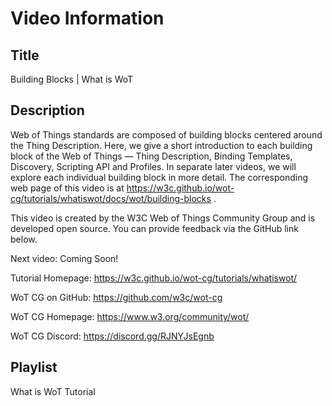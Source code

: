 # Video Information

## Title

Building Blocks | What is WoT

## Description

Web of Things standards are composed of building blocks centered around the Thing Description. Here, we give a short introduction to each building block of the Web of Things — Thing Description, Binding Templates, Discovery, Scripting API and Profiles. In separate later videos, we will explore each individual building block in more detail.
The corresponding web page of this video is at https://w3c.github.io/wot-cg/tutorials/whatiswot/docs/wot/building-blocks .

This video is created by the W3C Web of Things Community Group and is developed open source. You can provide feedback via the GitHub link below.

Next video: Coming Soon!

Tutorial Homepage: https://w3c.github.io/wot-cg/tutorials/whatiswot/

WoT CG on GitHub: https://github.com/w3c/wot-cg

WoT CG Homepage: https://www.w3.org/community/wot/

WoT CG Discord: https://discord.gg/RJNYJsEgnb

## Playlist

What is WoT Tutorial